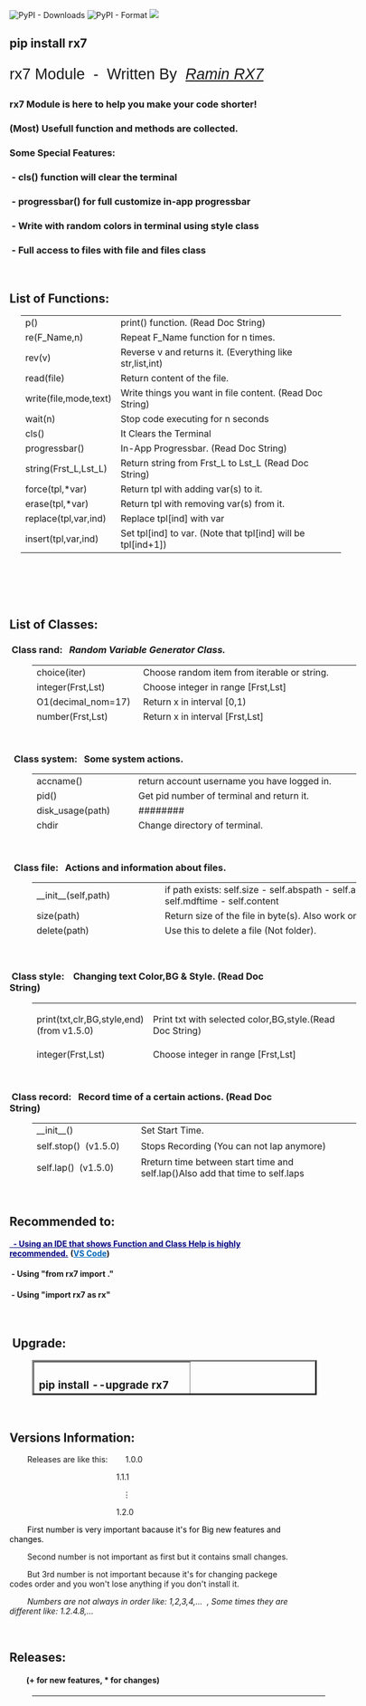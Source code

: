 
![PyPI - Downloads](https://img.shields.io/pypi/dm/rx7?color=green1)
![PyPI - Format](https://img.shields.io/pypi/format/rx7?color=blue)
![](https://img.shields.io/badge/Python-3.x-blue)

## pip install rx7


<p style="font-size: 27px; font-family: Impact, Charcoal, sans-serif;">rx7 Module&nbsp; -&nbsp; Written By&nbsp; <em><span style="background-color: #ffffff;"><a style="background-color: #ffffff;" title="RX7" href="http://rx7.ir/" target="_blank" rel="noopener">Ramin RX7</a></span></em></p>

<!--code coverage percentage: ![coverage](https://img.shields.io/badge/Code%20Size-25%20kB-blue)-->

<h3>rx7 Module is here to help you make your code shorter!</h3>
<h3>(Most) Usefull function and methods are collected.</h3>

<h3>Some Special Features:</h3>
<h3>&nbsp;- cls() function will clear the terminal</h3>
<h3>&nbsp;- progressbar() for full customize in-app progressbar</h3>
<h3>&nbsp;- Write with random colors in terminal using style class</h3>
<h3>&nbsp;- Full access to files with file and files class</h3>

<p>&nbsp;</p>
<h2>List of Functions:</h2>
<table style="height: 471px; width: 567px; margin-left: 20px;">
<tbody>
<tr>
<td style="width: 150px;">p()</td>
<td style="width: 401px;">print() function. (Read Doc String)</td>
</tr>
<tr>
<td style="width: 150px;">re(F_Name,n)</td>
<td style="width: 401px;">Repeat F_Name function for n times.</td>
</tr>
<tr>
<td style="width: 150px;">rev(v)</td>
<td style="width: 401px;">Reverse v and returns it. (Everything like str,list,int)</td>
</tr>
<tr>
<td style="width: 150px;">read(file)</td>
<td style="width: 401px;">Return content of the file.</td>
</tr>
<tr>
<td style="width: 150px;">write(file,mode,text)</td>
<td style="width: 401px;">Write things you want in file content.&nbsp;(Read Doc String)</td>
</tr>
<tr>
<td style="width: 150px;">wait(n)</td>
<td style="width: 401px;">Stop code executing for n seconds</td>
</tr>
<tr>
<td style="width: 150px;">cls()</td>
<td style="width: 401px;">It Clears the Terminal</td>
</tr>
<tr>
<td style="width: 150px;">progressbar()</td>
<td style="width: 401px;">In-App Progressbar. (Read Doc String)</td>
</tr>
<tr>
<td style="width: 150px;">string(Frst_L,Lst_L)</td>
<td style="width: 401px;">Return string from Frst_L to Lst_L (Read Doc String)</td>
</tr>
<tr>
<td style="width: 150px;">force(tpl,*var)</td>
<td style="width: 401px;">Return tpl with adding var(s) to it.</td>
</tr>
<tr>
<td style="width: 150px;">erase(tpl,*var)</td>
<td style="width: 401px;">Return tpl with removing var(s) from it.</td>
</tr>
<tr>
<td style="width: 150px;">replace(tpl,var,ind)</td>
<td style="width: 401px;">Replace tpl[ind] with var</td>
</tr>
<tr>
<td style="width: 150px;">insert(tpl,var,ind)</td>
<td style="width: 401px;">Set tpl[ind] to var. (Note that tpl[ind] will be tpl[ind+1])</td>
</tr>
</tbody>
</table>
<p>&nbsp;</p>
<h2>List of Classes:</h2>
<h3>&nbsp;Class rand:&nbsp; &nbsp;<em>Random&nbsp;Variable&nbsp;Generator&nbsp;Class.</em></h3>
<table style="height: 100px; width: 574px; margin-left: 40px;" cellpadding="5px">
<tbody>
<tr>
<td style="width: 173px;">choice(iter)</td>
<td style="width: 387px;">Choose random item from iterable or string.</td>
</tr>
<tr>
<td style="width: 173px;">integer(Frst,Lst)</td>
<td style="width: 387px;">Choose integer in range [Frst,Lst]</td>
</tr>
<tr>
<td style="width: 173px;">O1(decimal_nom=17)</td>
<td style="width: 387px;">Return x in interval [0,1)</td>
</tr>
<tr>
<td style="width: 173px;">number(Frst,Lst)</td>
<td style="width: 387px;">Return x in interval [Frst,Lst]</td>
</tr>
</tbody>
</table>
<p>&nbsp;</p>
<h3>&nbsp; Class system:&nbsp; &nbsp;Some system actions.</h3>
<table style="height: 100px; width: 574px; margin-left: 40px;" cellpadding="5px">
<tbody>
<tr>
<td style="width: 173px;">accname()</td>
<td style="width: 387px;">
<div>
<div>return&nbsp;account&nbsp;username&nbsp;you&nbsp;have&nbsp;logged&nbsp;in.</div>
</div>
</td>
</tr>
<tr>
<td style="width: 173px;">pid()</td>
<td style="width: 387px;">
<div>
<div>Get&nbsp;pid&nbsp;number&nbsp;of&nbsp;terminal&nbsp;and&nbsp;return&nbsp;it.</div>
</div>
</td>
</tr>
<tr>
<td style="width: 173px;">disk_usage(path)</td>
<td style="width: 387px;">########</td>
</tr>
<tr>
<td style="width: 173px;">chdir</td>
<td style="width: 387px;">Change directory of terminal.</td>
</tr>
<tr>
<td style="width: 173px;">SHUT_DOWN()</td>
<td style="width: 387px;">Shut Down the PC.</td>
</tr>
<tr>
<td style="width: 173px;">RESTART()</td>
<td style="width: 387px;">Restart the PC.</td>
</tr>
</tbody>
</table>
<p>&nbsp;</p>
<h3>&nbsp; Class file:&nbsp; &nbsp;Actions and information about files.</h3>
<table style="height: 100px; width: 574px; margin-left: 40px;" cellpadding="5px">
<tbody>
<tr>
<td style="width: 173px;">__init__(self,path)</td>
<td style="width: 387px;">if path exists: self.size - self.abspath - self.acstime - self.mdftime - self.content</td>
</tr>
<tr>
<td style="width: 173px;">size(path)</td>
<td style="width: 387px;">
<div>
<div>Return&nbsp;size&nbsp;of&nbsp;the&nbsp;file&nbsp;in&nbsp;byte(s).&nbsp;Also&nbsp;work&nbsp;on&nbsp;directories.</div>
</div>
</td>
</tr>
<tr>
<td style="width: 173px;">delete(path)</td>
<td style="width: 387px;">
<div>
<div>Use&nbsp;this&nbsp;to&nbsp;delete&nbsp;a&nbsp;file&nbsp;(Not&nbsp;folder).</div>
</div>
</td>
</tr>
<tr>
<td style="width: 173px;">delete_dir(path)</td>
<td style="width: 387px;">
<div>
<div>Use&nbsp;this&nbsp;to&nbsp;delete&nbsp;folders.</div>
</div>
</td>
</tr>
<tr>
<td style="width: 173px;">rename(path)</td>
<td style="width: 387px;">
<div>
<div>Rename&nbsp;files&nbsp;with&nbsp;this&nbsp;function.</div>
</div>
</td>
</tr>
<tr>
<td style="width: 173px;">abspath(path)</td>
<td style="width: 387px;">
<div>
<div>Return&nbsp;absolute&nbsp;path&nbsp;of&nbsp;given&nbsp;path.</div>
</div>
</td>
</tr>
<tr>
<td style="width: 173px;">exists(path)</td>
<td style="width: 387px;">Return Boolean. If exists True, else: False</td>
</tr>
<tr>
<td style="width: 173px;">mdftime(path)</td>
<td style="width: 387px;">
<div>
<div>Get&nbsp;last&nbsp;modify&nbsp;time&nbsp;of&nbsp;the&nbsp;file.</div>
</div>
</td>
</tr>
<tr>
<td style="width: 173px;">acstime(path)</td>
<td style="width: 387px;">
<div>
<div>Get&nbsp;last&nbsp;access&nbsp;time&nbsp;of&nbsp;the&nbsp;file.</div>
</div>
</td>
</tr>
<tr>
<td style="width: 173px;">move(src,dst)</td>
<td style="width: 387px;">Move file from src to dst. (Read Doc String of copy func)</td>
</tr>
<tr>
<td style="width: 173px;">copy(src,dst)</td>
<td style="width: 387px;">Copy file from src to dst. (Also you can use it as rename)</td>
</tr>
<tr>
<td style="width: 173px;">copydir(src,dst)</td>
<td style="width: 387px;">
<div>
<div>Same&nbsp;as&nbsp;copy&nbsp;function&nbsp;except&nbsp;that&nbsp;it's&nbsp;for&nbsp;folders.</div>
</div>
</td>
</tr>
<tr>
<td style="width: 173px;">hide(path)</td>
<td style="width: 387px;">Hide given path. (It can be file or directory.)</td>
</tr>
<tr>
<td style="width: 173px;">read_only(path,mode=True)</td>
<td style="width: 387px;">Make file or folder read-only. (Read Doc String)</td>
</tr>
<tr>
<td style="width: 173px;">read(path)&nbsp; &nbsp;(v1.3)</td>
<td style="width: 387px;">Return content of the path</td>
</tr>
<tr>
<td style="width: 173px;">write(path,text='',...) (v1.3)</td>
<td style="width: 387px;">Same as write function.</td>
</tr>
</tbody>
</table>
<p>&nbsp;</p>
<h3>&nbsp;Class style:&nbsp; &nbsp; Changing text Color,BG &amp; Style. (Read Doc String)</h3>
<table style="height: 100px; width: 574px; margin-left: 40px;" cellpadding="5px">
<tbody>
<tr style="height: 15.0625px;">
<td style="width: 173px; height: 15.0625px;">
<p>print(txt,clr,BG,style,end)<br />(from v1.5.0)</p>
</td>
<td style="width: 387px; height: 15.0625px;">Print txt with selected color,BG,style.(Read Doc String)</td>
</tr>
<tr style="height: 18px;">
<td style="width: 173px; height: 18px;">integer(Frst,Lst)</td>
<td style="width: 387px; height: 18px;">Choose integer in range [Frst,Lst]</td>
</tr>
</tbody>
</table>
<p>&nbsp;</p>
<h3>&nbsp;Class record:&nbsp; &nbsp;Record time of a certain actions. (Read Doc String)</h3>
<table style="height: 100px; width: 574px; margin-left: 40px;" cellpadding="5px">
<tbody>
<tr style="height: 18px;">
<td style="width: 173px; height: 18px;">__init__()</td>
<td style="width: 387px; height: 18px;">Set Start Time.</td>
</tr>
<tr style="height: 30px;">
<td style="width: 173px; height: 30px;">self.stop()&nbsp; (v1.5.0)</td>
<td style="width: 387px; height: 30px;">Stops Recording (You can not lap anymore)</td>
</tr>
<tr style="height: 23.8125px;">
<td style="width: 173px; height: 23.8125px;">self.lap()&nbsp; (v1.5.0)</td>
<td style="width: 387px; height: 23.8125px;">Rreturn time between start time and self.lap()Also add that time to self.laps</td>
</tr>
<tr style="height: 23.8125px;">
<td style="width: 173px; height: 23.8125px;">self.laps&nbsp; &nbsp;(v1.5.0)</td>
<td style="width: 387px; height: 23.8125px;">A list that contains all laps you have done</td>
</tr>
</tbody>
</table>
<p>&nbsp;</p>
<h2>Recommended to:</h2>
<p><span style="text-decoration: underline; color: #000080;"><strong>&nbsp; - Using an IDE that shows Function and Class Help is highly recommended.</strong></span>&nbsp;<strong>(<span style="color: #ff6600;"><a style="color: #0066b8;" title="Microsoft Visual Studio Code" href="https://code.visualstudio.com/" target="_blank" rel="noopener">VS Code</a></span>)</strong></p>
<h4>&nbsp;- Using "from rx7 import ."</h4>
<h4>&nbsp;- Using "import rx7 as rx"</h4>
<p>&nbsp;</p>
<h2>&nbsp;Upgrade:</h2>
<table style="margin-left: 40px; height: 62px;" border="3" width="269">
<tbody>
<tr style="height: 34.3281px;">
<td style="height: 34.3281px; width: 259px;">
<h3><span class="n">pip</span> <span class="n">install</span> <span class="o">--</span><span class="n">upgrade</span>&nbsp;rx7</h3>
</td>
</tr>
</tbody>
</table>
<p>&nbsp;</p>
<h2>Versions Information:</h2>
<p>&nbsp; &nbsp; &nbsp; &nbsp; Releases are like this:&nbsp; &nbsp; &nbsp; &nbsp; 1.0.0</p>
<p>&nbsp; &nbsp; &nbsp; &nbsp; &nbsp; &nbsp; &nbsp; &nbsp; &nbsp; &nbsp; &nbsp; &nbsp; &nbsp; &nbsp; &nbsp; &nbsp; &nbsp; &nbsp; &nbsp; &nbsp; &nbsp; &nbsp; &nbsp; &nbsp; 1.1.1</p>
<p>&nbsp; &nbsp; &nbsp; &nbsp; &nbsp; &nbsp; &nbsp; &nbsp; &nbsp; &nbsp; &nbsp; &nbsp; &nbsp; &nbsp; &nbsp; &nbsp; &nbsp; &nbsp; &nbsp; &nbsp; &nbsp; &nbsp; &nbsp; &nbsp; &nbsp; &nbsp;⋮</p>
<p>&nbsp; &nbsp; &nbsp; &nbsp; &nbsp; &nbsp; &nbsp; &nbsp; &nbsp; &nbsp; &nbsp; &nbsp; &nbsp; &nbsp; &nbsp; &nbsp; &nbsp; &nbsp; &nbsp; &nbsp; &nbsp; &nbsp; &nbsp; &nbsp; 1.2.0</p>
<p>&nbsp; &nbsp; &nbsp; &nbsp; <span style="background-color: #ffffff; color: #000000;">First number is very important bacause it's for Big new features and changes.</span></p>
<p>&nbsp; &nbsp; &nbsp; &nbsp; Second number is not important as first but it contains small changes.</p>
<p>&nbsp; &nbsp; &nbsp; &nbsp; But 3rd number is not important because it's for changing packege codes order and you won't lose anything if you don't install it.</p>
<p>&nbsp; &nbsp; &nbsp; &nbsp; <em>Numbers are not always in order like: 1,2,3,4,...&nbsp; , Some times they are different like: 1.2.4.8,...</em></p>
<p>&nbsp;</p>
<h2>Releases:</h2>
<h4>&nbsp; &nbsp; &nbsp; &nbsp; &nbsp;(+ for new features, * for changes)</h4>
<table style="height: 10px; margin-left: 40px; width: 519px;" cellpadding="5">
<tbody>
<tr style="height: 42px;">
<td style="width: 119px; height: 42px; text-align: center;"><strong>Version</strong></td>
<td style="width: 153px; height: 42px; text-align: center;"><strong>Release Date</strong></td>
<td style="width: 513px; height: 42px; text-align: center;"><strong>New Features &amp; Changes</strong></td>
</tr>
<tr style="height: 25px;">
<td style="width: 119px; height: 25px;">&nbsp; &nbsp; 1.0.0</td>
<td style="width: 153px; height: 25px;">&nbsp; &nbsp;03/18/2020</td>
<td style="width: 513px; height: 25px; text-align: center;">####</td>
</tr>
<tr style="height: 25px;">
<td style="width: 119px; height: 25px;">&nbsp; &nbsp; 1.3.0</td>
<td style="width: 153px; height: 25px;">&nbsp; &nbsp;04/08/2020</td>
<td style="width: 513px; height: 25px; text-align: center;">
<div>
<div>* Prgoressbar&nbsp;default&nbsp;args</div>
<div>
<div>
<div>+ __init__ &amp; read &amp; write &amp; content&nbsp; func&nbsp;of&nbsp;file&nbsp;class</div>
</div>
</div>
</div>
</td>
</tr>
<tr style="height: 32.0156px;">
<td style="width: 119px; height: 32.0156px; text-align: center;">1.5.0</td>
<td style="width: 153px; height: 32.0156px;">&nbsp; &nbsp;04/21/2020</td>
<td style="width: 513px; height: 32.0156px; text-align: center;">
<div>'replace' and insert 'functions' for tuples</div>
<div>* style.text =&gt; style.print</div>
<div>+ 'end' arg for style.print()</div>
<div>* record.stop =&gt; record.lap</div>
<div>now 'record.stop()' will stop recording.</div>
<div>+ 'self.laps' in record class will display all laps</div>
</td>
</tr>
</tbody>
</table>
<p>&nbsp;</p>
<p>&nbsp;</p>
<p>&nbsp;</p>
